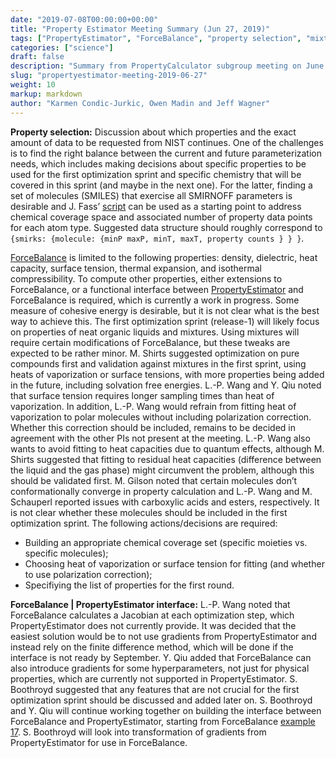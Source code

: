 ```yaml
---
date: "2019-07-08T00:00:00+00:00"
title: "Property Estimator Meeting Summary (Jun 27, 2019)"
tags: ["PropertyEstimator", "ForceBalance", "property selection", "mixtures","NIST", "gradients", "release-1", "fitting", "validation"]
categories: ["science"]
draft: false
description: "Summary from PropertyCalculator subgroup meeting on June 27, 2019"
slug: "propertyestimator-meeting-2019-06-27"
weight: 10
markup: markdown
author: "Karmen Condic-Jurkic, Owen Madin and Jeff Wagner"
---
```


**Property selection:** Discussion about which properties and the exact amount of data to be requested from NIST continues. One of the challenges is to find the right balance between the current and future parameterization needs, which includes making decisions about specific properties to be used for the first optimization sprint and specific chemistry that will be covered in this sprint (and maybe in the next one). For the latter, finding a set of molecules (SMILES) that exercise all SMIRNOFF parameters is desirable and J. Fass’ [script](https://gist.github.com/maxentile/422f9d2caed60ef6ebe95eba4daf8617) can be used as a starting point to address chemical coverage space and associated number of property data points for each atom type. Suggested data structure should roughly correspond to `{smirks: {molecule: {minP maxP, minT, maxT, property counts } } }`.

[ForceBalance](https://github.com/leeping/forcebalance) is limited to the following properties: density, dielectric, heat capacity, surface tension, thermal expansion, and isothermal compressibility. To compute other properties, either extensions to ForceBalance, or a functional interface between [PropertyEstimator](https://github.com/openforcefield/propertyestimator) and ForceBalance is required, which is currently a work in progress. Some measure of cohesive energy is desirable, but it is not clear what is the best way to achieve this. The first optimization sprint (release-1) will likely focus on properties of neat organic liquids and mixtures. Using mixtures will require certain modifications of ForceBalance, but these tweaks are expected to be rather minor. M. Shirts suggested optimization on pure compounds first and validation against mixtures in the first sprint, using heats of vaporization or surface tensions, with more properties being added in the future, including solvation free energies. L.-P. Wang and Y. Qiu noted that surface tension requires longer sampling times than heat of vaporization. In addition, L.-P. Wang would refrain from fitting heat of vaporization to polar molecules without including polarization correction. Whether this correction should be included, remains to be decided in agreement with the other PIs not present at the meeting. L.-P. Wang also wants to avoid fitting to heat capacities due to quantum effects, although M. Shirts suggested that fitting to residual heat capacities (difference between the liquid and the gas phase) might circumvent the problem, although this should be validated first. M. Gilson noted that certain molecules don’t conformationally converge in property calculation and L.-P. Wang and M. Schauperl reported issues with  carboxylic acids and esters, respectively. It is not clear whether these molecules should be included in the first optimization sprint. The following actions/decisions are required:

* Building an appropriate chemical coverage set (specific moieties vs. specific molecules);
* Choosing heat of vaporization or surface tension for fitting (and whether to use polarization correction);
* Specifiying the list of properties for the first round.


**ForceBalance | PropertyEstimator interface:** L.-P. Wang noted that ForceBalance calculates a Jacobian at each optimization step, which PropertyEstimator does not currently provide. It was decided that the easiest solution would be to not use gradients from PropertyEstimator and instead rely on the finite difference method, which will be done if the interface is not ready by September. Y. Qiu added that ForceBalance can also introduce gradients for some hyperparameters, not just for physical properties, which are currently not supported in PropertyEstimator. S. Boothroyd suggested that any features that are not crucial for the first optimization sprint should be discussed and added later on. S. Boothroyd and Y. Qiu will continue working together on building the interface between ForceBalance and PropertyEstimator, starting from ForceBalance [example 17](https://github.com/yudongqiu/forcebalance/pull/7). S. Boothroyd will look into transformation of gradients from PropertyEstimator for use in ForceBalance.  
